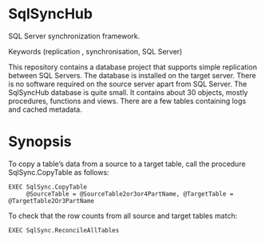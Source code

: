 # SqlSyncHub
SQL Server synchronization framework.

Keywords (replication , synchronisation, SQL Server)

This repository contains a database project that supports simple replication between SQL Servers.
The database is installed on the target server. There is no software required on the source server apart from SQL Server. The SqlSyncHub database is quite small. It contains about 30 objects, mostly procedures, functions and views. There are a few tables containing logs and cached metadata.

Synopsis
========

To copy a table’s data from a source to a target table, call the procedure SqlSync.CopyTable as follows:

```
EXEC SqlSync.CopyTable
     @SourceTable = @SourceTable2or3or4PartName, @TargetTable = @TargetTable2Or3PartName
```

To check that the row counts from all source and target tables match:
```
EXEC SqlSync.ReconcileAllTables
```